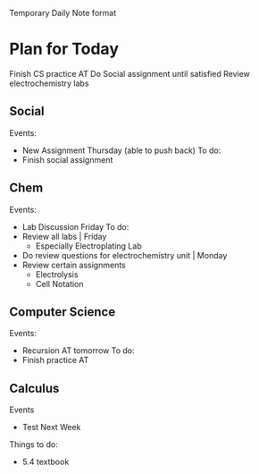 
Temporary Daily Note format

# **Plan for Today**
Finish CS practice AT
Do Social assignment until satisfied
Review electrochemistry labs

## **Social**
Events: 
- New Assignment Thursday (able to push back)
To do:
- Finish social assignment

## **Chem**
Events:
- Lab Discussion Friday
To do:
- Review all labs | Friday
	- Especially Electroplating Lab
- Do review questions for electrochemistry unit | Monday
- Review certain assignments
	- Electrolysis
	- Cell Notation

## **Computer Science**
Events:
- Recursion AT tomorrow
To do: 
- Finish practice AT

## **Calculus** 
Events
- Test Next Week

Things to do:
- 5.4 textbook